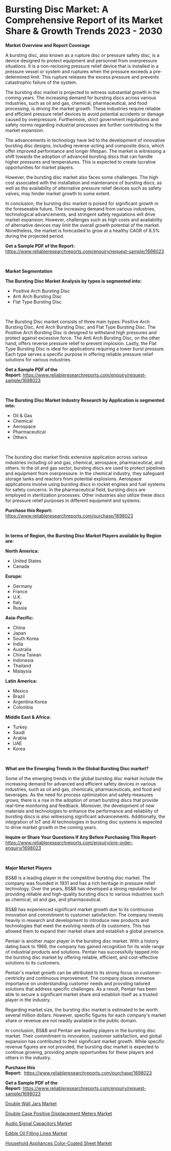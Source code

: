 <p><h1>Bursting Disc Market: A Comprehensive Report of its Market Share & Growth Trends 2023 - 2030</h1></p><p><strong>Market Overview and Report Coverage</strong></p>
<p><p>A bursting disc, also known as a rupture disc or pressure safety disc, is a device designed to protect equipment and personnel from overpressure situations. It is a non-reclosing pressure relief device that is installed in a pressure vessel or system and ruptures when the pressure exceeds a pre-determined limit. This rupture releases the excess pressure and prevents catastrophic failure of the system.</p><p>The bursting disc market is projected to witness substantial growth in the coming years. The increasing demand for bursting discs across various industries, such as oil and gas, chemical, pharmaceutical, and food processing, is driving the market growth. These industries require reliable and efficient pressure relief devices to avoid potential accidents or damage caused by overpressure. Furthermore, strict government regulations and safety norms regarding industrial processes are further contributing to the market expansion.</p><p>The advancements in technology have led to the development of innovative bursting disc designs, including reverse-acting and composite discs, which offer improved performance and longer lifespan. The market is witnessing a shift towards the adoption of advanced bursting discs that can handle higher pressures and temperatures. This is expected to create lucrative opportunities for market players.</p><p>However, the bursting disc market also faces some challenges. The high cost associated with the installation and maintenance of bursting discs, as well as the availability of alternative pressure relief devices such as safety valves, may hinder market growth to some extent.</p><p>In conclusion, the bursting disc market is poised for significant growth in the foreseeable future. The increasing demand from various industries, technological advancements, and stringent safety regulations will drive market expansion. However, challenges such as high costs and availability of alternative devices may limit the overall growth potential of the market. Nonetheless, the market is forecasted to grow at a healthy CAGR of 8.5% during the projected period.</p></p>
<p><strong>Get a Sample PDF of the Report:</strong> <a href="https://www.reliableresearchreports.com/enquiry/request-sample/1698023">https://www.reliableresearchreports.com/enquiry/request-sample/1698023</a></p>
<p>&nbsp;</p>
<p><strong>Market Segmentation</strong></p>
<p><strong>The Bursting Disc Market Analysis by types is segmented into:</strong></p>
<p><ul><li>Positive Arch Bursting Disc</li><li>Anti Arch Bursting Disc</li><li>Flat Type Bursting Disc</li></ul></p>
<p>&nbsp;</p>
<p><p>The Bursting Disc market consists of three main types: Positive Arch Bursting Disc, Anti Arch Bursting Disc, and Flat Type Bursting Disc. The Positive Arch Bursting Disc is designed to withstand high pressures and protect against excessive force. The Anti Arch Bursting Disc, on the other hand, offers reverse pressure relief to prevent implosion. Lastly, the Flat Type Bursting Disc is ideal for applications requiring a lower burst pressure. Each type serves a specific purpose in offering reliable pressure relief solutions for various industries.</p></p>
<p><strong>Get a Sample PDF of the Report:</strong>&nbsp;<a href="https://www.reliableresearchreports.com/enquiry/request-sample/1698023">https://www.reliableresearchreports.com/enquiry/request-sample/1698023</a></p>
<p>&nbsp;</p>
<p><strong>The Bursting Disc Market Industry Research by Application is segmented into:</strong></p>
<p><ul><li>Oil & Gas</li><li>Chemical</li><li>Aerospace</li><li>Pharmaceutical</li><li>Others</li></ul></p>
<p>&nbsp;</p>
<p><p>The bursting disc market finds extensive application across various industries including oil and gas, chemical, aerospace, pharmaceutical, and others. In the oil and gas sector, bursting discs are used to protect pipelines and equipment from overpressure. In the chemical industry, they safeguard storage tanks and reactors from potential explosions. Aerospace applications involve using bursting discs in rocket engines and fuel systems for safety concerns. In the pharmaceutical field, bursting discs are employed in sterilization processes. Other industries also utilize these discs for pressure relief purposes in different equipment and systems.</p></p>
<p><strong>Purchase this Report:</strong>&nbsp; <a href="https://www.reliableresearchreports.com/purchase/1698023">https://www.reliableresearchreports.com/purchase/1698023</a></p>
<p>&nbsp;</p>
<p><strong>In terms of Region, the Bursting Disc Market Players available by Region are:</strong></p>
<p>
    <p> <strong> North America: </strong>
        <ul>
            <li>United States</li>
            <li>Canada</li>
        </ul>
        </p> 
    <p> <strong> Europe: </strong>
        <ul>
            <li>Germany</li>
            <li>France</li>
            <li>U.K.</li>
            <li>Italy</li>
            <li>Russia</li>
        </ul>
        </p> 
    <p> <strong> Asia-Pacific: </strong>
        <ul>
            <li>China</li>
            <li>Japan</li>
            <li>South Korea</li>
            <li>India</li>
            <li>Australia</li>
            <li>China Taiwan</li>
            <li>Indonesia</li>
            <li>Thailand</li>
            <li>Malaysia</li>
        </ul>
        </p> 
    <p> <strong> Latin America: </strong>
        <ul>
            <li>Mexico</li>
            <li>Brazil</li>
            <li>Argentina Korea</li>
            <li>Colombia</li>
        </ul>
        </p> 
    <p> <strong> Middle East & Africa: </strong>
        <ul>
            <li>Turkey</li>
            <li>Saudi</li>
            <li>Arabia</li>
            <li>UAE</li>
            <li>Korea</li>
        </ul>
    </p>
    </p>
<p>&nbsp;</p>
<p><strong>What are the Emerging Trends in the Global Bursting Disc market?</strong></p>
<p><p>Some of the emerging trends in the global bursting disc market include the increasing demand for advanced and efficient safety devices in various industries, such as oil and gas, chemicals, pharmaceuticals, and food and beverages. As the need for process optimization and safety measures grows, there is a rise in the adoption of smart bursting discs that provide real-time monitoring and feedback. Moreover, the development of new materials and technologies to enhance the performance and reliability of bursting discs is also witnessing significant advancements. Additionally, the integration of IoT and AI technologies in bursting disc systems is expected to drive market growth in the coming years.</p></p>
<p><strong>Inquire or Share Your Questions If Any Before Purchasing This Report</strong>- <a href="https://www.reliableresearchreports.com/enquiry/pre-order-enquiry/1698023">https://www.reliableresearchreports.com/enquiry/pre-order-enquiry/1698023</a></p>
<p>&nbsp;</p>
<p><strong>Major Market Players</strong></p>
<p><p>BS&B is a leading player in the competitive bursting disc market. The company was founded in 1931 and has a rich heritage in pressure relief technology. Over the years, BS&B has developed a strong reputation for providing reliable and high-quality bursting discs to various industries such as chemical, oil and gas, and pharmaceutical.</p><p>BS&B has experienced significant market growth due to its continuous innovation and commitment to customer satisfaction. The company invests heavily in research and development to introduce new products and technologies that meet the evolving needs of its customers. This has allowed them to expand their market share and establish a global presence.</p><p>Pentair is another major player in the bursting disc market. With a history dating back to 1966, the company has gained recognition for its wide range of industrial products and solutions. Pentair has successfully tapped into the bursting disc market by offering reliable, efficient, and cost-effective solutions to its customers.</p><p>Pentair's market growth can be attributed to its strong focus on customer-centricity and continuous improvement. The company places immense importance on understanding customer needs and providing tailored solutions that address specific challenges. As a result, Pentair has been able to secure a significant market share and establish itself as a trusted player in the industry.</p><p>Regarding market size, the bursting disc market is estimated to be worth several million dollars. However, specific figures for each company's market share or revenue are not readily available in the public domain. </p><p>In conclusion, BS&B and Pentair are leading players in the bursting disc market. Their commitment to innovation, customer satisfaction, and global expansion has contributed to their significant market growth. While specific revenue figures are not provided, the bursting disc market is expected to continue growing, providing ample opportunities for these players and others in the industry.</p></p>
<p><strong>Purchase this Report:</strong>&nbsp;&nbsp;<a href="https://www.reliableresearchreports.com/purchase/1698023">https://www.reliableresearchreports.com/purchase/1698023</a></p>
<p></p>
<p><strong>Get a Sample PDF of the Report:</strong>&nbsp;<a href="https://www.reliableresearchreports.com/enquiry/request-sample/1698023">https://www.reliableresearchreports.com/enquiry/request-sample/1698023</a></p>
<p><p><a href="https://medium.com/@greisdukagjini2014/double-wall-jars-market-furnishes-information-on-market-share-market-trends-and-market-growth-9371460dbeec">Double Wall Jars Market</a></p><p><a href="https://www.linkedin.com/pulse/double-case-positive-displacement-meters-market-size-bfzjf/">Double Case Positive Displacement Meters Market</a></p><p><a href="https://github.com/castoriffic/Market-Research-Report-List-1/blob/main/audio-signal-capacitors-market.md">Audio Signal Capacitors Market</a></p><p><a href="https://www.linkedin.com/pulse/edible-oil-filling-lines-market-research-report-provides-7g1pf/">Edible Oil Filling Lines Market</a></p><p><a href="https://github.com/mabutironaldo/Market-Research-Report-List-1/blob/main/household-appliances-color-coated-sheet-market.md">Household Appliances Color-Coated Sheet Market</a></p></p>